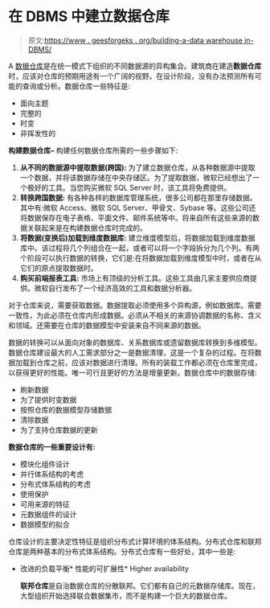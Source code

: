 # 在 DBMS 中建立数据仓库

> 原文:[https://www . geesforgeks . org/building-a-data warehouse in-DBMS/](https://www.geeksforgeeks.org/building-a-data-warehouse-in-dbms/)

A [数据仓库](https://www.geeksforgeeks.org/data-warehouse-architecture/)是在统一模式下组织的不同数据源的异构集合。建筑商在建造**数据仓库**时，应该对仓库的预期用途有一个广阔的视野。在设计阶段，没有办法预测所有可能的查询或分析。数据仓库一些特征是:

*   面向主题
*   完整的
*   时变
*   非挥发性的

**构建数据仓库–**
构建任何数据仓库所需的一些步骤如下:

1.  **从不同的数据源中提取数据(跨国):**
    为了建立数据仓库，从各种数据源中提取一个数据，并将该数据存储在中央存储区。为了提取数据，微软已经想出了一个极好的工具。当您购买微软 SQL Server 时，该工具将免费提供。
2.  **转换跨国数据:**
    有各种各样的数据库管理系统，很多公司都在那里存储数据。其中有:微软 Access、微软 SQL Server、甲骨文、Sybase 等。这些公司还将数据保存在电子表格、平面文件、邮件系统等中。将来自所有这些来源的数据关联起来是在构建数据仓库时完成的。
3.  **将数据(变换后)加载到维度数据库:**
    建立维度模型后，将数据加载到维度数据库中。该过程将几个列组合在一起，或者可以将一个字段拆分为几个列。有两个阶段可以执行数据的转换，它们是:在将数据加载到维度模型中时，或者在从它们的原点提取数据时。
4.  **购买前端报表工具:**
    市场上有顶级的分析工具。这些工具由几家主要供应商提供。微软自行发布了一个经济高效的工具和数据分析器。

对于仓库来说，需要获取数据。数据提取必须使用多个异构源，例如数据库。需要一致性，为此必须在仓库内形成数据。必须从不相关的来源协调数据的名称、含义和领域。还需要在仓库的数据模型中安装来自不同来源的数据。

数据的转换可以从面向对象的数据库、关系数据库或遗留数据库转换到多维模型。数据仓库建设最大的人工需求部分之一是数据清理，这是一个复杂的过程。在将数据加载到仓库之前，应该对数据进行清理。所有的装载工作都必须在仓库里完成，以获得更好的性能。唯一可行且更好的方法是增量更新。数据仓库中的数据存储:

*   刷新数据
*   为了提供时变数据
*   按照仓库的数据模型存储数据
*   清除数据
*   为了支持仓库数据的更新

**数据仓库的一些重要设计有:**

*   模块化组件设计
*   并行体系结构的考虑
*   分布式体系结构的考虑
*   使用保护
*   可用来源的特征
*   元数据组件的设计
*   数据模型的拟合

仓库设计的主要决定性特征是组织分布式计算环境的体系结构。分布式仓库和联邦仓库是两种基本的分布式体系结构。分布式仓库有一些好处，其中一些是:

*   改进的负载平衡*   性能的可扩展性*   Higher availability

    **联邦仓库**是自治数据仓库的分散联邦。它们都有自己的元数据存储库。现在，大型组织开始选择联合数据集市，而不是构建一个巨大的数据仓库。